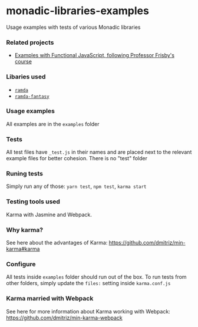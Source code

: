 # monadic-libraries-examples
Usage examples with tests of various Monadic libraries

### Related projects
- [Examples with Functional JavaScript, following Professor Frisby's course](https://github.com/dmitriz/functional-examples)

### Libaries used
- [`ramda`](http://ramdajs.com/)
- [`ramda-fantasy`](https://github.com/ramda/ramda-fantasy)

### Usage examples
All examples are in the `examples` folder

### Tests
All test files have `_test.js` in their names and are placed next to the relevant example files for better cohesion.
There is no "test" folder

### Runing tests
Simply run any of those: `yarn test`, `npm test`, `karma start`

### Testing tools used
Karma with Jasmine and Webpack.

### Why karma?
See here about the advantages of Karma:
https://github.com/dmitriz/min-karma#karma

### Configure
All tests inside `examples` folder should run out of the box.
To run tests from other folders, simply update the `files:` setting inside `karma.conf.js`

### Karma married with Webpack
See here for more information about Karma working with Webpack:
https://github.com/dmitriz/min-karma-webpack
